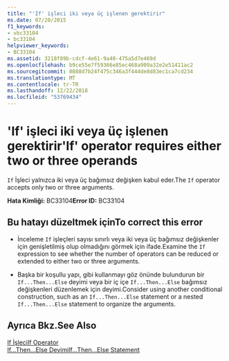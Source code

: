 ```yaml
---
title: "'If' işleci iki veya üç işlenen gerektirir"
ms.date: 07/20/2015
f1_keywords:
- vbc33104
- bc33104
helpviewer_keywords:
- BC33104
ms.assetid: 3218f89b-cdcf-4e61-9a40-475a5d7e469d
ms.openlocfilehash: b9ce55e7f59366e85ec468a909a32e2e51411ac2
ms.sourcegitcommit: 0888d7b24f475c346a3f444de8d83ec1ca7cd234
ms.translationtype: MT
ms.contentlocale: tr-TR
ms.lasthandoff: 12/22/2018
ms.locfileid: "53769434"
---
```

# <a name="if-operator-requires-either-two-or-three-operands"></a><span data-ttu-id="73d28-102">'If' işleci iki veya üç işlenen gerektirir</span><span class="sxs-lookup"><span data-stu-id="73d28-102">'If' operator requires either two or three operands</span></span>
<span data-ttu-id="73d28-103">`If` İşleci yalnızca iki veya üç bağımsız değişken kabul eder.</span><span class="sxs-lookup"><span data-stu-id="73d28-103">The `If` operator accepts only two or three arguments.</span></span>  
  
 <span data-ttu-id="73d28-104">**Hata Kimliği:** BC33104</span><span class="sxs-lookup"><span data-stu-id="73d28-104">**Error ID:** BC33104</span></span>  
  
## <a name="to-correct-this-error"></a><span data-ttu-id="73d28-105">Bu hatayı düzeltmek için</span><span class="sxs-lookup"><span data-stu-id="73d28-105">To correct this error</span></span>  
  
-   <span data-ttu-id="73d28-106">İnceleme `If` işleçleri sayısı sınırlı veya iki veya üç bağımsız değişkenler için genişletilmiş olup olmadığını görmek için ifade.</span><span class="sxs-lookup"><span data-stu-id="73d28-106">Examine the `If` expression to see whether the number of operators can be reduced or extended to either two or three arguments.</span></span>  
  
-   <span data-ttu-id="73d28-107">Başka bir koşullu yapı, gibi kullanmayı göz önünde bulundurun bir `If...Then...Else` deyimi veya bir iç içe `If...Then...Else` bağımsız değişkenleri düzenlemek için deyimi.</span><span class="sxs-lookup"><span data-stu-id="73d28-107">Consider using another conditional construction, such as an `If...Then...Else` statement or a nested `If...Then...Else` statement to organize the arguments.</span></span>  
  
## <a name="see-also"></a><span data-ttu-id="73d28-108">Ayrıca Bkz.</span><span class="sxs-lookup"><span data-stu-id="73d28-108">See Also</span></span>  
 [<span data-ttu-id="73d28-109">If İşleci</span><span class="sxs-lookup"><span data-stu-id="73d28-109">If Operator</span></span>](../../visual-basic/language-reference/operators/if-operator.md)  
 [<span data-ttu-id="73d28-110">If...Then...Else Deyimi</span><span class="sxs-lookup"><span data-stu-id="73d28-110">If...Then...Else Statement</span></span>](../../visual-basic/language-reference/statements/if-then-else-statement.md)
